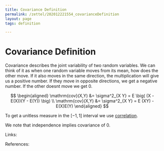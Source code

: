 ```yaml
---
title: Covariance Definition
permalink: /zettel/202012221554_covarianceDefinition
layout: page
tags: definition

---
```

# Covariance Definition

Covariance describes the joint variability of two random variables. We can think of it as when one
random variable moves from its mean, how does the other move. If it also moves in the same direction, the 
multiplication will give us a positive number. If they move in opposite directions, we get a negative number. If 
the other doesnt move we get 0.

$$
\begin{aligned}
\mathrm{cov}(X,Y) &= \sigma^2_{X Y} = E \big( (X - E(X))(Y - E(Y)) \big) \\
\mathrm{cov}(X,Y) &= \sigma^2_{X Y} = E (XY) - E(X)E(Y)
\end{aligned}
$$

To get a unitless measure in the $[-1, 1]$ interval we use [correlation](202012241434_correlationDefinition).

We note that independence implies covariance of 0.

Links: 

References: 

